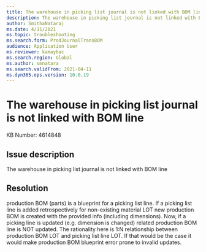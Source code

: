 ```yaml
---
title: The warehouse in picking list journal is not linked with BOM line
description: The warehouse in picking list journal is not linked with BOM line
author: SmithaNataraj
ms.date: 4/11/2021
ms.topic: troubleshooting
ms.search.form: ProdJournalTransBOM
audience: Application User
ms.reviewer: kamaybac
ms.search.region: Global
ms.author: smnatara
ms.search.validFrom: 2021-04-11
ms.dyn365.ops.version: 10.0.19
---
```


# The warehouse in picking list journal is not linked with BOM line

KB Number: 4614848

## Issue description

The warehouse in picking list journal is not linked with BOM line

## Resolution

production BOM (parts) is a blueprint for a picking list line. If a picking list line is added retrospectively for non-existing material LOT new production BOM is created with the provided info (including dimensions). Now, if a picking line is updated (e.g. dimension is changed) related production BOM line is NOT updated. The rationality here is 1:N relationship between production BOM LOT and picking list line LOT. If that would be the case it would make production BOM blueprint error prone to invalid updates.
